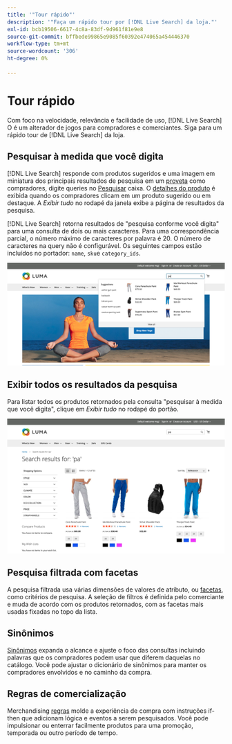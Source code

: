 ```yaml
---
title: '"Tour rápido"'
description: '"Faça um rápido tour por [!DNL Live Search] da loja."'
exl-id: bcb19506-6617-4c8a-83df-9d961f81e9e8
source-git-commit: bffbede99865e9085f60392e474065a454446370
workflow-type: tm+mt
source-wordcount: '306'
ht-degree: 0%

---
```


# Tour rápido

Com foco na velocidade, relevância e facilidade de uso, [!DNL Live Search] O é um alterador de jogos para compradores e comerciantes. Siga para um rápido tour de [!DNL Live Search] da loja.

## Pesquisar à medida que você digita

[!DNL Live Search] responde com produtos sugeridos e uma imagem em miniatura dos principais resultados de pesquisa em um [proveta](storefront-popover.md) como compradores, digite queries no [Pesquisar](https://docs.magento.com/user-guide/catalog/search-quick.html) caixa. O [detalhes do produto](https://docs.magento.com/user-guide/quick-tour/product-page.html) é exibida quando os compradores clicam em um produto sugerido ou em destaque. A _Exibir tudo_ no rodapé da janela exibe a página de resultados da pesquisa.

[!DNL Live Search] retorna resultados de &quot;pesquisa conforme você digita&quot; para uma consulta de dois ou mais caracteres. Para uma correspondência parcial, o número máximo de caracteres por palavra é 20. O número de caracteres na query não é configurável. Os seguintes campos estão incluídos no portador: `name`, `sku`e `category_ids`.

![Exemplo de vitrine - pesquisar à medida que você digita](assets/storefront-search-as-you-type.png)

## Exibir todos os resultados da pesquisa

Para listar todos os produtos retornados pela consulta &quot;pesquisar à medida que você digita&quot;, clique em _Exibir tudo_ no rodapé do portão.

![Exemplo de vitrine - aspectos de preço](assets/storefront-view-all-search-results.png)

## Pesquisa filtrada com facetas

A pesquisa filtrada usa várias dimensões de valores de atributo, ou [facetas](facets.md), como critérios de pesquisa. A seleção de filtros é definida pelo comerciante e muda de acordo com os produtos retornados, com as facetas mais usadas fixadas no topo da lista.

## Sinônimos

[Sinônimos](synonyms.md) expanda o alcance e ajuste o foco das consultas incluindo palavras que os compradores podem usar que diferem daquelas no catálogo. Você pode ajustar o dicionário de sinônimos para manter os compradores envolvidos e no caminho da compra.

## Regras de comercialização

Merchandising [regras](rules.md) molde a experiência de compra com instruções if-then que adicionam lógica e eventos a serem pesquisados. Você pode impulsionar ou enterrar facilmente produtos para uma promoção, temporada ou outro período de tempo.
